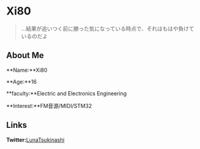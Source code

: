# Xi80

> …結果が追いつく前に勝った気になっている時点で、それはもはや負けているのだよ



## About Me

**Name:**Xi80

**Age:**16

**faculty:**Electric and Electronics Engineering

**Interest:**FM音源/MIDI/STM32



## Links

**Twitter:**[LunaTsukinashi](twitter.com/status/LunaTsukinashi)

